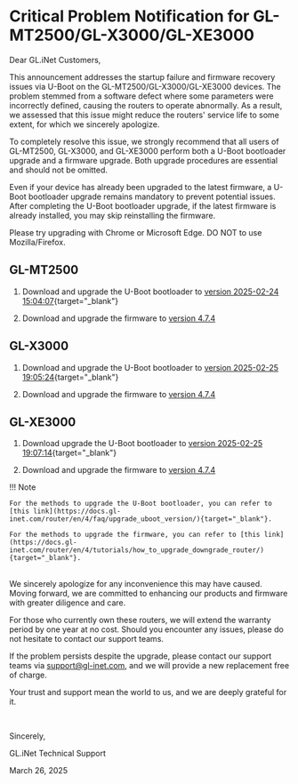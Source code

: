 # Critical Problem Notification for GL-MT2500/GL-X3000/GL-XE3000

Dear GL.iNet Customers,

This announcement addresses the startup failure and firmware recovery issues via U-Boot on the GL-MT2500/GL-X3000/GL-XE3000 devices. The problem stemmed from a software defect where some parameters were incorrectly defined, causing the routers to operate abnormally. As a result, we assessed that this issue might reduce the routers' service life to some extent, for which we sincerely apologize.

To completely resolve this issue, we strongly recommend that all users of GL-MT2500, GL-X3000, and GL-XE3000 perform both a U-Boot bootloader upgrade and a firmware upgrade. Both upgrade procedures are essential and should not be omitted.

Even if your device has already been upgraded to the latest firmware, a U-Boot bootloader upgrade remains mandatory to prevent potential issues. After completing the U-Boot bootloader upgrade, if the latest firmware is already installed, you may skip reinstalling the firmware.

Please try upgrading with Chrome or Microsoft Edge. DO NOT to use Mozilla/Firefox.

## GL-MT2500

1. Download and upgrade the U-Boot bootloader to [version 2025-02-24 15:04:07](https://github.com/gl-inet/mt798x-boot/blob/main/bin/uboot-mt2500-20250224-md5-74286e770cfb041b611d80d4adaef189.bin){target="_blank"}

2. Download and upgrade the firmware to [version 4.7.4](https://fw.gl-inet.com/firmware/mt2500/release/openwrt-mt2500-4.7.4-0328-1743128340.bin?_gl=1*17rj12*_gcl_au*MjAzNzUxMjc0LjE3NDM0ODA3MjYuMTQ2OTgwODkxOS4xNzQ0MTc5MzE5LjE3NDQxNzkzMjg.*_ga*NjY5MTA3MDYyLjE3NDM0NzY2NDc.*_ga_34T6Q5NL0V*MTc0NDI3MjgyNS4zMy4xLjE3NDQyNzI4NDcuMC4wLjA.)

## GL-X3000

1. Download and upgrade the U-Boot bootloader to [version 2025-02-25 19:05:24](https://github.com/gl-inet/mt798x-boot/blob/main/bin/uboot-x3000-20250225-md5-c9d7b2fd2451adbc0bb126e2d9729e87.bin){target="_blank"}

2. Download and upgrade the firmware to [version 4.7.4](https://fw.gl-inet.com/firmware/x3000/release/openwrt-x3000-4.7.4-0317-1742206344.bin?_gl=1*krg6tk*_gcl_aw*R0NMLjE3NDE2NTc4MjcuQ2owS0NRandtN3EtQmhEUkFSSXNBQ0Q2LWZXWGlDUTFhVGoxR3dIOU56QWNwSVNSRGRXa1hmejdBcWFTcFZDdnF0bFpPODhhb21USU9xTWFBdnJFRUFMd193Y0I.*_gcl_au*NDQ4NjEwOTg3LjE3NDIyODAwMjcuMTQ0NzIyNjk4OC4xNzQyODE2NDg5LjE3NDI4MTY2MzY.*_ga*Nzc4MDE3MTU4LjE3MzQ1MDE4Mzk.*_ga_34T6Q5NL0V*MTc0Mjg5MDU4NC43OC4wLjE3NDI4OTA1ODQuMC4wLjA.)

## GL-XE3000

1. Download upgrade the U-Boot bootloader to [version 2025-02-25 19:07:14](https://github.com/gl-inet/mt798x-boot/blob/main/bin/uboot-xe3000-20250225-md5-05fadd9da27314d41dbadc6fbd239b3d.bin){target="_blank"}

2. Download and upgrade the firmware to [version 4.7.4](https://fw.gl-inet.com/firmware/xe3000/release/openwrt-xe3000-4.7.4-0317-1742206184.bin?_gl=1*nvhmuz*_gcl_aw*R0NMLjE3NDE2NTc4MjcuQ2owS0NRandtN3EtQmhEUkFSSXNBQ0Q2LWZXWGlDUTFhVGoxR3dIOU56QWNwSVNSRGRXa1hmejdBcWFTcFZDdnF0bFpPODhhb21USU9xTWFBdnJFRUFMd193Y0I.*_gcl_au*NDQ4NjEwOTg3LjE3NDIyODAwMjcuMTQ0NzIyNjk4OC4xNzQyODE2NDg5LjE3NDI4MTY2MzY.*_ga*Nzc4MDE3MTU4LjE3MzQ1MDE4Mzk.*_ga_34T6Q5NL0V*MTc0Mjg5MDU4NC43OC4xLjE3NDI4OTE2MTQuMC4wLjA.)

!!! Note

    For the methods to upgrade the U-Boot bootloader, you can refer to [this link](https://docs.gl-inet.com/router/en/4/faq/upgrade_uboot_version/){target="_blank"}.

    For the methods to upgrade the firmware, you can refer to [this link](https://docs.gl-inet.com/router/en/4/tutorials/how_to_upgrade_downgrade_router/){target="_blank"}.

<br>
We sincerely apologize for any inconvenience this may have caused. Moving forward, we are committed to enhancing our products and firmware with greater diligence and care.

For those who currently own these routers, we will extend the warranty period by one year at no cost. Should you encounter any issues, please do not hesitate to contact our support teams.

If the problem persists despite the upgrade, please contact our support teams via support@gl-inet.com, and we will provide a new replacement free of charge.

Your trust and support mean the world to us, and we are deeply grateful for it.

<br>

Sincerely,

GL.iNet Technical Support

March 26, 2025